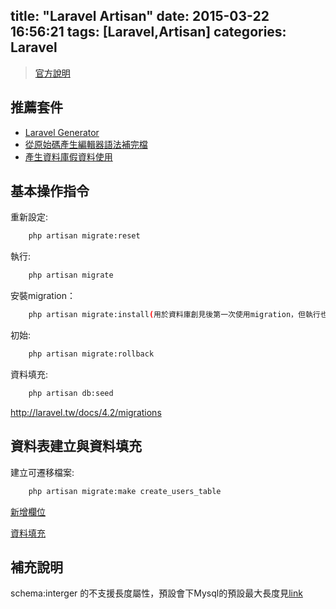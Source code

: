 title: "Laravel Artisan"
date: 2015-03-22 16:56:21
tags: [Laravel,Artisan]
categories: Laravel
---

>[官方說明](http://laravel.tw/docs/4.2/artisan)

## 推薦套件
* [Laravel Generator](https://github.com/JeffreyWay/Laravel-4-Generators)
* [從原始碼產生編輯器語法補完檔](https://github.com/barryvdh/laravel-ide-helper)
* [產生資料庫假資料使用](https://github.com/fzaninotto/Faker)

## 基本操作指令
重新設定:
``` bash
    php artisan migrate:reset
```
執行:
``` bash
    php artisan migrate
```
安裝migration：
``` bash
    php artisan migrate:install(用於資料庫創見後第一次使用migration，但執行也會自動建立，因此可不用)
```
初始:
``` bash
    php artisan migrate:rollback
```
資料填充:
``` bash
    php artisan db:seed
```

http://laravel.tw/docs/4.2/migrations

## 資料表建立與資料填充
建立可遷移檔案:
``` bash
    php artisan migrate:make create_users_table
```

[新增欄位](http://laravel.tw/docs/4.2/schema#adding-columns)

[資料填充](http://laravel.tw/docs/4.2/migrations#database-seeding)

## 補充說明
schema:interger 的不支援長度屬性，預設會下Mysql的預設最大長度見[link](http://dev.mysql.com/doc/refman/5.1/en/integer-types.html)